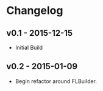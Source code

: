 # Changelog

## v0.1 - 2015-12-15
* Initial Build

## v0.2 - 2015-01-09
* Begin refactor around FLBuilder.
